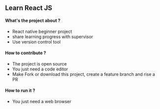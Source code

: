 ## Learn React JS
#### What's the project about ?
* React native beginner project
* share learning progress with supervisor
* Use version control tool
#### How to contribute ?
* The project is open source
* You just need a code editor
* Make Fork or download this project, create a feature branch and rise a PR
#### How to run it ?
* You just need a web browser

